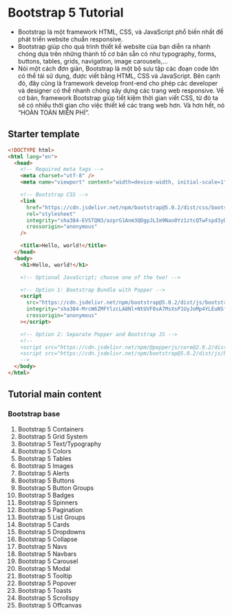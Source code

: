 # Bootstrap 5 Tutorial

- Bootstrap là một framework HTML, CSS, và JavaScript phổ biến nhất để phát triển website chuẩn responsive.
- Bootstrap giúp cho quá trình thiết kế website của bạn diễn ra nhanh chóng dựa trên những thành tố cơ bản sẵn có như typography, forms, buttons, tables, grids, navigation, image carousels,…
- Nói một cách đơn giản, Bootstrap là một bộ sưu tập các đoạn code lớn có thể tái sử dụng, được viết bằng HTML, CSS và JavaScript. Bên cạnh đó, đây cũng là framework develop front-end cho phép các developer và designer có thể nhanh chóng xây dựng các trang web responsive. Về cơ bản, framework Bootstrap giúp tiết kiệm thời gian viết CSS, từ đó ta sẽ có nhiều thời gian cho việc thiết kế các trang web hơn. Và hơn hết, nó “HOÀN TOÀN MIỄN PHÍ”.

## Starter template

```html
<!DOCTYPE html>
<html lang="en">
  <head>
    <!-- Required meta tags -->
    <meta charset="utf-8" />
    <meta name="viewport" content="width=device-width, initial-scale=1" />

    <!-- Bootstrap CSS -->
    <link
      href="https://cdn.jsdelivr.net/npm/bootstrap@5.0.2/dist/css/bootstrap.min.css"
      rel="stylesheet"
      integrity="sha384-EVSTQN3/azprG1Anm3QDgpJLIm9Nao0Yz1ztcQTwFspd3yD65VohhpuuCOmLASjC"
      crossorigin="anonymous"
    />

    <title>Hello, world!</title>
  </head>
  <body>
    <h1>Hello, world!</h1>

    <!-- Optional JavaScript; choose one of the two! -->

    <!-- Option 1: Bootstrap Bundle with Popper -->
    <script
      src="https://cdn.jsdelivr.net/npm/bootstrap@5.0.2/dist/js/bootstrap.bundle.min.js"
      integrity="sha384-MrcW6ZMFYlzcLA8Nl+NtUVF0sA7MsXsP1UyJoMp4YLEuNSfAP+JcXn/tWtIaxVXM"
      crossorigin="anonymous"
    ></script>

    <!-- Option 2: Separate Popper and Bootstrap JS -->
    <!--
    <script src="https://cdn.jsdelivr.net/npm/@popperjs/core@2.9.2/dist/umd/popper.min.js" integrity="sha384-IQsoLXl5PILFhosVNubq5LC7Qb9DXgDA9i+tQ8Zj3iwWAwPtgFTxbJ8NT4GN1R8p" crossorigin="anonymous"></script>
    <script src="https://cdn.jsdelivr.net/npm/bootstrap@5.0.2/dist/js/bootstrap.min.js" integrity="sha384-cVKIPhGWiC2Al4u+LWgxfKTRIcfu0JTxR+EQDz/bgldoEyl4H0zUF0QKbrJ0EcQF" crossorigin="anonymous"></script>
    -->
  </body>
</html>
```

## Tutorial main content

### Bootstrap base

1. Bootstrap 5 Containers
2. Bootstrap 5 Grid System
3. Bootstrap 5 Text/Typography
4. Bootstrap 5 Colors
5. Bootstrap 5 Tables
6. Bootstrap 5 Images
7. Bootstrap 5 Alerts
8. Bootstrap 5 Buttons
9. Bootstrap 5 Button Groups
10. Bootstrap 5 Badges
11. Bootstrap 5 Spinners
12. Bootstrap 5 Pagination
13. Bootstrap 5 List Groups
14. Bootstrap 5 Cards
15. Bootstrap 5 Dropdowns
16. Bootstrap 5 Collapse
17. Bootstrap 5 Navs
18. Bootstrap 5 Navbars
19. Bootstrap 5 Carousel
20. Bootstrap 5 Modal
21. Bootstrap 5 Tooltip
22. Bootstrap 5 Popover
23. Bootstrap 5 Toasts
24. Bootstrap 5 Scrollspy
25. Bootstrap 5 Offcanvas
